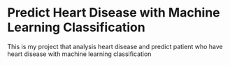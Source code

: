 # Predict Heart Disease with Machine Learning Classification
This is my project that analysis heart disease and predict patient who have heart disease with machine learning classification
